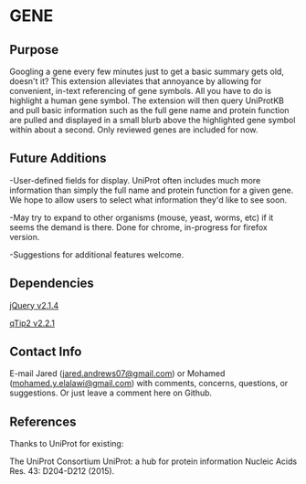 # GENE

## Purpose

Googling a gene every few minutes just to get a basic summary gets old, doesn't it? This extension alleviates that annoyance by allowing for convenient, in-text referencing of gene symbols. All you have to do is highlight a human gene symbol. The extension will then query UniProtKB and pull basic information such as the full gene name and protein function are pulled and displayed in a small blurb above the highlighted gene symbol within about a second. Only reviewed genes are included for now.

## Future Additions

-User-defined fields for display. UniProt often includes much more information than simply the full name and protein function for a given gene. We hope to allow users to select what information they'd like to see soon.

-May try to expand to other organisms (mouse, yeast, worms, etc) if it seems the demand is there. Done for chrome, in-progress for firefox version.

-Suggestions for additional features welcome.

## Dependencies
[jQuery v2.1.4](https://jquery.com/)

[qTip2 v2.2.1](http://qtip2.com/)

## Contact Info

E-mail Jared (jared.andrews07@gmail.com) or Mohamed (mohamed.y.elalawi@gmail.com) with comments, concerns, questions, or suggestions. Or just leave a comment here on Github.

## References

Thanks to UniProt for existing:

The UniProt Consortium
UniProt: a hub for protein information
Nucleic Acids Res. 43: D204-D212 (2015).
